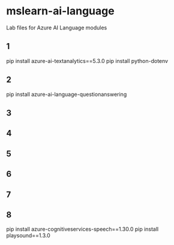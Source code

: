 # mslearn-ai-language
Lab files for Azure AI Language modules

## 1
pip install azure-ai-textanalytics==5.3.0
pip install python-dotenv
## 2
pip install azure-ai-language-questionanswering
## 3
## 4
## 5
## 6
## 7
## 8
pip install azure-cognitiveservices-speech==1.30.0
pip install playsound==1.3.0
